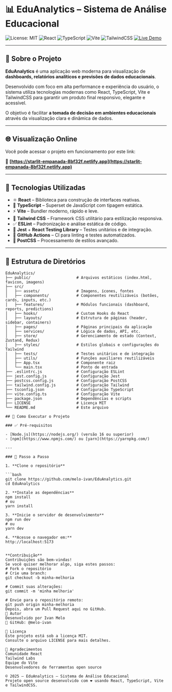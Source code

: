 # 📊 EduAnalytics – Sistema de Análise Educacional

![License: MIT](https://img.shields.io/badge/License-MIT-green.svg)
![React](https://img.shields.io/badge/React-18-blue.svg)
![TypeScript](https://img.shields.io/badge/TypeScript-4.9-blue.svg)
![Vite](https://img.shields.io/badge/Vite-4.0-yellow.svg)
![TailwindCSS](https://img.shields.io/badge/TailwindCSS-3.0-green.svg)
[![Live Demo](https://img.shields.io/badge/Demo-online-success)](https://starlit-empanada-8bf32f.netlify.app)

---

## 🔮 Sobre o Projeto

**EduAnalytics** é uma aplicação web moderna para visualização de **dashboards, relatórios analíticos e previsões de dados educacionais**.

Desenvolvido com foco em alta performance e experiência do usuário, o sistema utiliza tecnologias modernas como React, TypeScript, Vite e TailwindCSS para garantir um produto final responsivo, elegante e acessível.

O objetivo é facilitar **a tomada de decisão em ambientes educacionais** através da visualização clara e dinâmica de dados.

---

## 🌐 Visualização Online

Você pode acessar o projeto em funcionamento por este link:

🔗 **[https://starlit-empanada-8bf32f.netlify.app](https://starlit-empanada-8bf32f.netlify.app)**

---

## 🧱 Tecnologias Utilizadas

- ⚛️ **React** – Biblioteca para construção de interfaces reativas.
- 🧠 **TypeScript** – Superset de JavaScript com tipagem estática.
- ⚡ **Vite** – Bundler moderno, rápido e leve.
- 🎨 **Tailwind CSS** – Framework CSS utilitário para estilização responsiva.
- ✅ **ESLint** – Padronização e análise estática de código.
- 🧪 **Jest** + **React Testing Library** – Testes unitários e de integração.
- 🔁 **GitHub Actions** – CI para linting e testes automatizados.
- 🧵 **PostCSS** – Processamento de estilos avançado.

---

## 📁 Estrutura de Diretórios

```plaintext
EduAnalytics/
├── public/                    # Arquivos estáticos (index.html, favicon, imagens)
├── src/
│   ├── assets/                # Imagens, ícones, fontes
│   ├── components/            # Componentes reutilizáveis (botões, cards, inputs, etc.)
│   ├── features/              # Módulos funcionais (dashboard, reports, predictions)
│   ├── hooks/                 # Custom Hooks do React
│   ├── layouts/               # Estrutura de páginas (header, sidebar, containers)
│   ├── pages/                 # Páginas principais da aplicação
│   ├── services/              # Lógica de dados, API, etc.
│   ├── store/                 # Gerenciamento de estado (Context, Zustand, Redux)
│   ├── styles/                # Estilos globais e configurações do Tailwind
│   ├── tests/                 # Testes unitários e de integração
│   ├── utils/                 # Funções auxiliares reutilizáveis
│   ├── App.tsx                # Componente raiz
│   └── main.tsx               # Ponto de entrada
├── .eslintrc.js               # Configuração ESLint
├── jest.config.js             # Configuração Jest
├── postcss.config.js          # Configuração PostCSS
├── tailwind.config.js         # Configuração Tailwind
├── tsconfig.json              # Configuração TypeScript
├── vite.config.ts             # Configuração Vite
├── package.json               # Dependências e scripts
├── LICENSE                    # Licença MIT
└── README.md                  # Este arquivo

## 🚀 Como Executar o Projeto

### ✅ Pré-requisitos

- [Node.js](https://nodejs.org/) (versão 16 ou superior)
- [npm](https://www.npmjs.com/) ou [yarn](https://yarnpkg.com/)

---

### 🧪 Passo a Passo

1. **Clone o repositório**

```bash
git clone https://github.com/melo-ivan/EduAnalytics.git
cd EduAnalytics

2. **Instale as dependências**
npm install
# ou
yarn install

3. **Inicie o servidor de desenvolvimento**
npm run dev
# ou
yarn dev

4. **Acesse o navegador em:**
http://localhost:5173


**Contribuição**
Contribuições são bem-vindas!
Se você quiser melhorar algo, siga estes passos:
# Fork o repositório
# Crie uma branch:
git checkout -b minha-melhoria

# Commit suas alterações:
git commit -m 'minha melhoria'

# Envie para o repositório remoto:
git push origin minha-melhoria
Depois, abra um Pull Request aqui no GitHub.
👤 Autor
Desenvolvido por Ivan Melo
🔗 GitHub: @melo-ivan

📄 Licença
Este projeto está sob a licença MIT.
Consulte o arquivo LICENSE para mais detalhes.

📢 Agradecimentos
Comunidade React
Tailwind Labs
Equipe do Vite
Desenvolvedores de ferramentas open source

© 2025 — EduAnalytics – Sistema de Análise Educacional
Projeto open source desenvolvido com ❤️ usando React, TypeScript, Vite e TailwindCSS.
